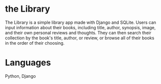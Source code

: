 # the Library

The Library is a simple library app made with Django and SQLite. Users can input information about their books, including title, author, synopsis, image, and their own personal reviews and thoughts. They can then search their collection by the book's title, author, or review, or browse all of their books in the order of their choosing.

# Languages

Python, Django
